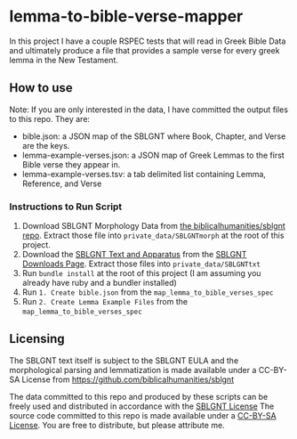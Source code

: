 # lemma-to-bible-verse-mapper

In this project I have a couple RSPEC tests that will read in Greek Bible Data and ultimately produce a file that provides a sample verse for every greek lemma in the New Testament.

## How to use
Note: If you are only interested in the data, I have committed the output files to this repo.  They are:
* bible.json: a JSON map of the SBLGNT where Book, Chapter, and Verse are the keys.
* lemma-example-verses.json: a JSON map of Greek Lemmas to the first Bible verse they appear in.
* lemma-example-verses.tsv: a tab delimited list containing Lemma, Reference, and Verse

### Instructions to Run Script
1. Download SBLGNT Morphology Data from [the biblicalhumanities/sblgnt repo](https://github.com/biblicalhumanities/sblgnt). Extract those file into `private_data/SBLGNTmorph` at the root of this project.
2. Download the [SBLGNT Text and Apparatus](https://sblgnt.com/download/SBLGNTtxt.zip) from the [SBLGNT Downloads Page](https://sblgnt.com/download/).  Extract those files into `private_data/SBLGNTtxt`
3. Run `bundle install` at the root of this project (I am assuming you already have ruby and a bundler installed)
4. Run `1. Create bible.json` from the `map_lemma_to_bible_verses_spec`
5. Run `2. Create Lemma Example Files` from the `map_lemma_to_bible_verses_spec`

## Licensing
The SBLGNT text itself is subject to the SBLGNT EULA and the morphological parsing and lemmatization is made available under a CC-BY-SA License from https://github.com/biblicalhumanities/sblgnt

The data committed to this repo and produced by these scripts can be freely used and distributed in accordance with the [SBLGNT License](https://www.sblgnt.com/license/)
The source code committed to this repo is made available under a [CC-BY-SA License](https://creativecommons.org/licenses/by-sa/4.0/).  You are free to distribute, but please attribute me.